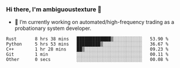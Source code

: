 ### Hi there, I'm ambiguoustexture 👋

<!--
**ambiguoustexture/ambiguoustexture** is a ✨ _special_ ✨ repository because its `README.md` (this file) appears on your GitHub profile.

Here are some ideas to get you started:
-->
- 🔭 I’m currently working on automated/high-frequency trading as a probationary system developer.
<!--START_SECTION:waka-->

```text
Rust       8 hrs 38 mins   █████████████▒░░░░░░░░░░░   53.90 %
Python     5 hrs 53 mins   █████████▒░░░░░░░░░░░░░░░   36.67 %
C++        1 hr 28 mins    ██▒░░░░░░░░░░░░░░░░░░░░░░   09.23 %
Git        1 min           ░░░░░░░░░░░░░░░░░░░░░░░░░   00.11 %
Other      0 secs          ░░░░░░░░░░░░░░░░░░░░░░░░░   00.08 %
```

<!--END_SECTION:waka-->

